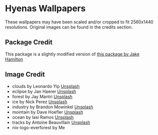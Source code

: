 # Hyenas Wallpapers

These wallpapers may have been scaled and/or cropped to fit 2560x1440 resolutions. Original images can be found in the credits section.

## Package Credit

This package is a slightly modified version of [this package by Jake Hamilton](https://github.com/jakehamilton/config/blob/main/packages/wallpapers/default.nix)

## Image Credit
- clouds by Leonardo Yip [Unsplash](https://unsplash.com/photos/photo-of-gloomy-sky-NcWnJmeVtcw)
- eclipse by Jan Haerer [Unsplash](https://unsplash.com/photos/solar-eclipse-7k7k3WZWggk)
- forest by Jay Mantri [Unsplash](https://unsplash.com/photos/palm-trees-covered-with-fog-TFyi0QOx08c)
- ice by Nick Perez [Unsplash](https://unsplash.com/photos/black-and-white-abstract-painting--2Ck_Sgzvmw)
- industry by Brandon Mowinkel [Unsplash](https://unsplash.com/photos/blue-and-white-concrete-building-pMclGjHKqzg)
- mointain by Dave Hoefler [Unsplash](https://unsplash.com/photos/mountain-covered-with-snow-FLdNfW3fshc)
- ocean by Iasi Ramos [Unsplash](https://unsplash.com/photos/landscape-photography-of-body-of-water-_3SFFsWqCVg)
- tracks by Antoine Beauvillain [Unsplash](https://unsplash.com/photos/train-rail-surround-by-trees-0Kw44ElHN3A)
- nix-logo-everforest by Me
